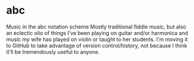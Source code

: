 # abc
Music in the abc notation scheme
Mostly traditional fiddle music,  but also an eclectic olio of things I've been playing on guitar and/or harmonica and music my wife has played on violin or taught to her students.
I'm moving it to GitHub to take advantage of version control/history,  not because I think it'll be tremendously useful to anyone.
